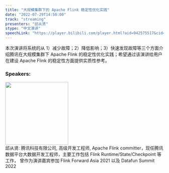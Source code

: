 ```yaml
---
title: "大规模集群下的 Apache Flink 稳定性优化实践"
date: "2022-07-29T14:50:00"
track: "streaming"
presenters: "邱从贤"
stype: "中文演讲"
speechLink: "https://player.bilibili.com/player.html?aid=942575517&cid=817760221&page=1"
---
```

本次演讲将系统的从 1）减少故障；2）降低影响；3）快速发现故障等三个方面介绍腾讯在大规模集群下 Apache Flink 的稳定性优化实践；希望通过该演讲给用户在建设 Apache Flink 的稳定性方面提供实质性参考。
 ### Speakers: 
 <img src="images/speaker/1211.png" width="200" /><br>邱从贤: 腾讯科技有限公司, 高级开发工程师, Apache Flink committer，现任腾讯数据平台大数据开发工程师，主要工作包括 Flink Runtime/State/Checkpoint 等工作， 曾作为演讲嘉宾参加 Flink Forward Asia 2021 以及 Datafun Summit 2022

 